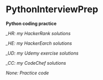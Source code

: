 # PythonInterviewPrep
**Python coding practice**

*_HR: my HackerRank solutions*

*_HE: my HackerEarch solutions*

*_UD: my Udemy exercise solutions*

*_CC: my CodeChef solutions*

*None: Practice code*

